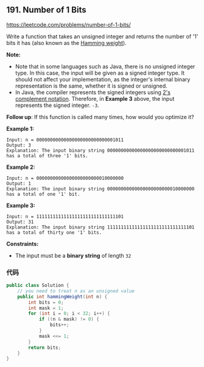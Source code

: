 ## 191. Number of 1 Bits

https://leetcode.com/problems/number-of-1-bits/

Write a function that takes an unsigned integer and returns the number of '1' bits it has (also known as the [Hamming weight](http://en.wikipedia.org/wiki/Hamming_weight)).

**Note:**

- Note that in some languages such as Java, there is no unsigned integer type. In this case, the input will be given as a signed integer type. It should not affect your implementation, as the integer's internal binary representation is the same, whether it is signed or unsigned.
- In Java, the compiler represents the signed integers using [2's complement notation](https://en.wikipedia.org/wiki/Two's_complement). Therefore, in **Example 3** above, the input represents the signed integer. `-3`.

**Follow up**: If this function is called many times, how would you optimize it?

 

**Example 1:**

```
Input: n = 00000000000000000000000000001011
Output: 3
Explanation: The input binary string 00000000000000000000000000001011 has a total of three '1' bits.
```

**Example 2:**

```
Input: n = 00000000000000000000000010000000
Output: 1
Explanation: The input binary string 00000000000000000000000010000000 has a total of one '1' bit.
```

**Example 3:**

```
Input: n = 11111111111111111111111111111101
Output: 31
Explanation: The input binary string 11111111111111111111111111111101 has a total of thirty one '1' bits.
```

 

**Constraints:**

- The input must be a **binary string** of length `32`

### 代码

```java
public class Solution {
    // you need to treat n as an unsigned value
    public int hammingWeight(int n) {
        int bits = 0;
        int mask = 1;
        for (int i = 0; i < 32; i++) {
            if ((n & mask) != 0) {
                bits++;
            }
            mask <<= 1;
        }
        return bits;
    }
}
```


